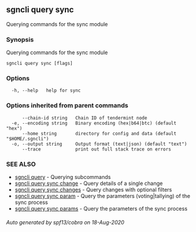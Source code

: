 ## sgncli query sync

Querying commands for the sync module

### Synopsis

Querying commands for the sync module

```
sgncli query sync [flags]
```

### Options

```
  -h, --help   help for sync
```

### Options inherited from parent commands

```
      --chain-id string   Chain ID of tendermint node
  -e, --encoding string   Binary encoding (hex|b64|btc) (default "hex")
      --home string       directory for config and data (default "$HOME/.sgncli")
  -o, --output string     Output format (text|json) (default "text")
      --trace             print out full stack trace on errors
```

### SEE ALSO

* [sgncli query](sgncli_query.md)	 - Querying subcommands
* [sgncli query sync change](sgncli_query_sync_change.md)	 - Query details of a single change
* [sgncli query sync changes](sgncli_query_sync_changes.md)	 - Query changes with optional filters
* [sgncli query sync param](sgncli_query_sync_param.md)	 - Query the parameters (voting|tallying) of the sync process
* [sgncli query sync params](sgncli_query_sync_params.md)	 - Query the parameters of the sync process

###### Auto generated by spf13/cobra on 18-Aug-2020
